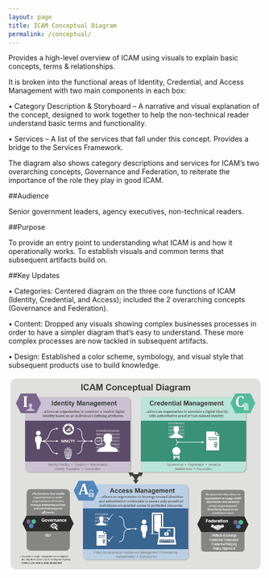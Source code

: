 ```yaml
---
layout: page
title: ICAM Conceptual Diagram
permalink: /conceptual/
---
```

Provides a high-level overview of ICAM using visuals to explain basic concepts, terms & relationships. 


It is broken into the functional areas of Identity, Credential, and Access Management with two main components in each box:

•	Category Description & Storyboard – A narrative and visual explanation of the concept, designed to work together to help the non-technical reader understand basic terms and functionality.

•	Services – A list of the services that fall under this concept. Provides a bridge to the Services Framework.

The diagram also shows category descriptions and services for ICAM’s two overarching concepts, 
Governance and Federation, to reiterate the importance of the role they play in good ICAM.

##Audience

Senior government leaders, agency executives, non-technical readers.

##Purpose

To provide an entry point to understanding what ICAM is and how it operationally works. To establish visuals and common terms that subsequent artifacts build on.

##Key Updates

•	Categories: Centered diagram on the three core functions of ICAM (Identity, Credential, and Access); included the 2 overarching concepts (Governance and Federation).

•	Content: Dropped any visuals showing complex businesses processes in order to have a simpler diagram that’s easy to understand.  These more complex processes are now tackled in subsequent artifacts.

•	Design: Established a color scheme, symbology, and visual style that subsequent products use to build knowledge.

![Image of Conceptual Diagram](../img/ConceptualDiagram.png)
